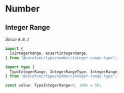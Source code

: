 # Number

## Integer Range

_Since `0.0.1`_

```typescript
import {
  isIntegerRange, assertIntegerRange,
} from "@corefunc/type/number/integer-range.type";

import type {
  TypeIntegerRange, IntegerRangeType, IntegerRange,
} from "@corefunc/type/number/integer-range.type";

const value: TypeIntegerRange<0, 100> = 50;
```
